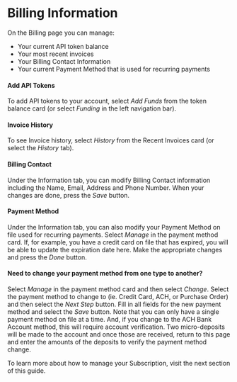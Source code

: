 # Billing Information

On the Billing page you can manage:

* Your current API token balance
* Your most recent invoices
* Your Billing Contact Information
* Your current Payment Method that is used for recurring payments

#### Add API Tokens

To add API tokens to your account, select _Add Funds_ from the token balance card (or select _Funding_ in the left navigation bar).

#### Invoice History

To see Invoice history, select _History_ from the Recent Invoices card (or select the _History_ tab).

#### Billing Contact

Under the Information tab, you can modify Billing Contact information including the Name, Email, Address and Phone Number.  When your changes are done, press the _Save_ button.

#### Payment Method

Under the Information tab, you can also modify your Payment Method on file used for recurring payments.  Select _Manage_ in the payment method card.  If, for example, you have a credit card on file that has expired, you will be able to update the expiration date here.  Make the appropriate changes and press the _Done_ button.

#### Need to change your payment method from one type to another? &#x20;

Select _Manage_ in the payment method card and then select _Change_.  Select the payment method to change to (ie. Credit Card, ACH, or Purchase Order) and then select the _Next Step_ button.  Fill in all fields for the new payment method and select the _Save_ button.  Note that you can only have a single payment method on file at a time.  And, if you change to the ACH Bank Account method, this will require account verification.  Two micro-deposits will be made to the account and once those are received, return to this page and enter the amounts of the deposits to verify the payment method change. &#x20;

To learn more about how to manage your Subscription, visit the next section of this guide.
